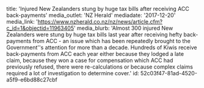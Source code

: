 title: 'Injured New Zealanders stung by huge tax bills after receiving ACC back-payments'
media_outlet: 'NZ Herald'
mediadate: '2017-12-20'
media_link: 'https://www.nzherald.co.nz/nz/news/article.cfm?c_id=1&objectid=11963405'
media_blurb: 'Almost 300 injured New Zealanders were stung by huge tax bills last year after receiving hefty back-payments from ACC - an issue which has been repeatedly brought to the Government''s attention for more than a decade. Hundreds of Kiwis receive back-payments from ACC each year either because they lodged a late claim, because they won a case for compensation which ACC had previously refused, there were re-calculations or because complex claims required a lot of investigation to determine cover.'
id: 52c03f47-81ad-4520-a5f9-e6bd88c27cbf
